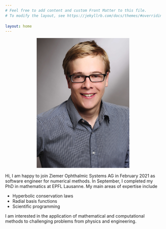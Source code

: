 ```yaml
---
# Feel free to add content and custom Front Matter to this file.
# To modify the layout, see https://jekyllrb.com/docs/themes/#overriding-theme-defaults

layout: home
---
```


<p align="center">
  <img width="300" src="/images/Studioline_Photography2_small.jpeg">
</p>

Hi, I am happy to join Ziemer Ophthalmic Systems AG in February 2021 as software engineer for numerical methods. In September, I completed my PhD in mathematics at EPFL Lausanne. My main areas of expertise include
* Hyperbolic conservation laws
* Radial basis functions
* Scientific programming

I am interested in the application of mathematical and computational methods to challenging problems from physics and engineering.
